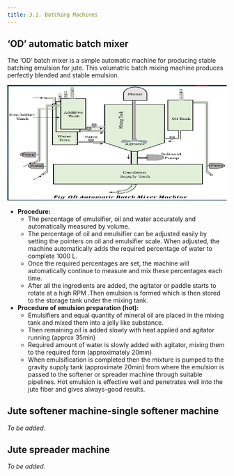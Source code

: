 ```yaml
---
title: 3.1. Batching Machines
---
```


## ‘OD’ automatic batch mixer

The ‘OD’ batch mixer is a simple automatic machine for producing stable batching emulsion for jute. This volumatric batch mixing machine produces perfectly blended and stable emulsion.

![](./img/od-automatic-batch-mixer.png)

- **Procedure:**
  - The percentage of emulsifier, oil and water accurately and automatically measured by volume.
  - The percentage of oil and emulsifier can be adjusted easily by setting the pointers on oil and emulsifier scale. When adjusted, the machine automatically adds the required percentage of water to complete 1000 L.
  - Once the required percentages are set, the machine will automatically continue to measure and mix these percentages each time.
  - After all the ingredients are added, the agitator or paddle starts to rotate at a high RPM .Then emulsion is formed which is then stored to the storage tank under the mixing tank.
- **Procedure of emulsion preparation (hot):**
  - Emulsifiers and equal quantity of mineral oil are placed in the mixing tank and mixed them into a jelly like substance.
  - Then remaining oil is added slowly with heat applied and agitator running (approx 35min)
  - Required amount of water is slowly added with agitator, mixing them to the required form (approximately 20min)
  - When emulsification is completed then the mixture is pumped to the gravity supply tank (approximate 20min) from where the emulsion is passed to the softener or spreader machine through suitable pipelines. Hot emulsion is effective well and penetrates well into the jute fiber and gives always-good results.

## Jute softener machine-single softener machine

_To be added._

## Jute spreader machine

_To be added._
